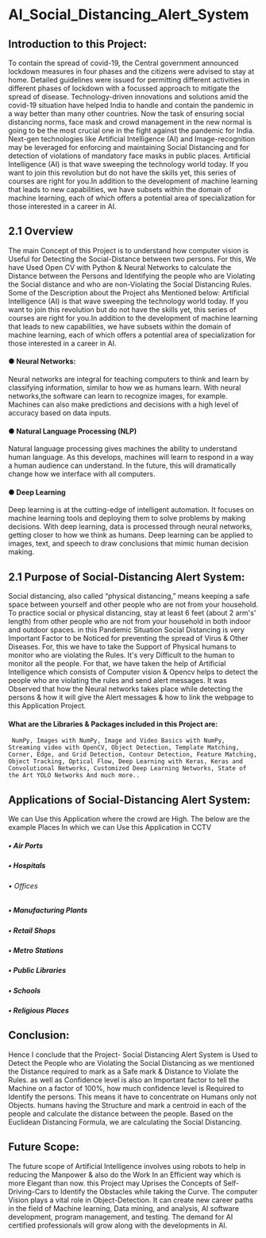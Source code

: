 # AI_Social_Distancing_Alert_System

## Introduction to this Project:
To contain the spread of covid-19, the Central government announced lockdown measures in four phases and the citizens were advised to stay at home. Detailed guidelines were issued for permitting different activities in different phases of lockdown with a focussed approach to mitigate the spread of disease. Technology-driven innovations and solutions amid the covid-19 situation have helped India to handle and contain the pandemic in a way better than many other countries. Now the task of ensuring social distancing norms, face mask and crowd management in the new normal is going to be the most crucial one in the fight against the pandemic for India. Next-gen technologies like Artificial Intelligence (AI) and Image-recognition may be leveraged for enforcing and maintaining Social Distancing and for detection of violations of mandatory face masks in public places.
Artificial Intelligence (AI) is that wave sweeping the technology world today. If you want to join this revolution but do not have the skills yet, this series of courses are right for you.In addition to the development of machine learning that leads to new capabilities, we have subsets within the domain of machine learning, each of which offers a potential area of specialization for those interested in a career in AI.

## 2.1 Overview 
The main Concept of this Project is to understand how computer vision is Useful for Detecting the Social-Distance between two persons. For this, We have Used Open CV with Python & Neural Networks to calculate the Distance between the Persons and Identifying the people who are Violating the Social distance and who are non-Violating the Social Distancing Rules. Some of the Description about the Project ahs Mentioned below: Artificial Intelligence (AI) is that wave sweeping the technology world today. If you want to join this revolution but do not have the skills yet, this series of courses are right for you.In addition to the development of machine learning that leads to new capabilities, we have subsets within the domain of machine learning, each of which offers a potential area of specialization for those interested in a career in AI.

#### ● Neural Networks:
Neural networks are integral for teaching computers to think and learn by classifying information, similar to how we as humans learn. With neural networks,the software can learn to recognize images, for example. Machines can also make predictions and decisions with a high level of accuracy based on data inputs.
#### ● Natural Language Processing (NLP) 
Natural language processing gives machines the ability to understand human language. As this develops, machines will learn to respond in a way a human audience can understand. In the future, this will dramatically change how we interface with all computers.
#### ● Deep Learning 
Deep learning is at the cutting-edge of intelligent automation. It focuses on machine learning tools and deploying them to solve problems by making decisions. With deep learning, data is processed through neural networks, getting closer to how we think as humans. Deep learning can be applied to images, text, and speech to draw conclusions that mimic human decision making.


## 2.1 Purpose of Social-Distancing Alert System: 
Social distancing, also called “physical distancing,” means keeping a safe space between yourself and other people who are not from your household. To practice social or physical distancing, stay at least 6 feet (about 2 arm's’ length) from other people who are not from your household in both indoor and outdoor spaces. in this Pandemic Situation Social Distancing is very Important Factor to be Noticed for preventing the spread of Virus & Other Diseases. For, this we have to take the Support of Physical humans to monitor who are violating the Rules. It's very Difficult to the human to monitor all the people. For that, we have taken the help of Artificial Intelligence which consists of Computer vision & Opencv helps to detect the people who are violating the rules and send alert messages. It was Observed that how the Neural networks takes place while detecting the persons & how it will give the Alert messages & how to link the webpage to this Application Project.
#### What are the Libraries & Packages included in this Project are:
     NumPy, Images with NumPy, Image and Video Basics with NumPy, Streaming video with OpenCV, Object Detection, Template Matching, Corner, Edge, and Grid Detection, Contour Detection, Feature Matching, Object Tracking, Optical Flow, Deep Learning with Keras, Keras and Convolutional Networks, Customized Deep Learning Networks, State of the Art YOLO Networks And much more..

## Applications of Social-Distancing Alert System:
We can Use this Application where the crowd are High. The below are the example Places In which we can Use this Application in CCTV
##### • Air Ports 
##### • Hospitals
###### • Offices
##### • Manufacturing Plants 
##### • Retail Shops 
##### • Metro Stations 
##### • Public Libraries 
##### • Schools
##### • Religious Places


## Conclusion: 
Hence I conclude that the Project- Social Distancing Alert System is Used to Detect the People who are Violating the Social Distancing as we mentioned the Distance required to mark as a Safe mark & Distance to Violate the Rules. as well as Confidence level is also an Important factor to tell the Machine on a factor of 100%, how much confidence level is Required to Identify the persons. This means it have to concentrate on Humans only not Objects. humans having the Structure and mark a centroid in each of the people and calculate the distance between the people. Based on the Euclidean Distancing Formula, we are calculating the Social Distancing.

## Future Scope:
The future scope of Artificial Intelligence involves using robots to help in reducing the Manpower & also do the Work In an Efficient way which is more Elegant than now. this Project may Uprises the Concepts of Self-Driving-Cars to Identify the Obstacles while taking the Curve. The computer Vision plays a vital role in Object-Detection. It can create new career paths in the field of Machine learning, Data mining, and analysis, AI software development, program management, and testing. The demand for AI certified professionals will grow along with the developments in AI.
